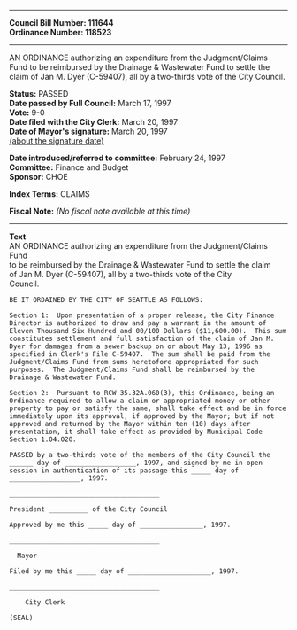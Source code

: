 * * * * *  
  
**Council Bill Number: [](#h0)[](#h2)111644**   
**Ordinance Number: 118523**  
  
* * * * *  
  
AN ORDINANCE authorizing an expenditure from the Judgment/Claims Fund to be reimbursed by the Drainage & Wastewater Fund to settle the claim of Jan M. Dyer (C-59407), all by a two-thirds vote of the City Council.  
  
**Status:** PASSED   
**Date passed by Full Council:** March 17, 1997   
**Vote:** 9-0   
**Date filed with the City Clerk:** March 20, 1997   
**Date of Mayor's signature:** March 20, 1997   
[(about the signature date)](/~public/approvaldate.htm)   
  
  
**Date introduced/referred to committee:** February 24, 1997   
**Committee:** Finance and Budget   
**Sponsor:** CHOE   
  
**Index Terms:** CLAIMS  
  
**Fiscal Note:** *(No fiscal note available at this time)*  
  
* * * * *  
  
**Text**  
    AN ORDINANCE authorizing an expenditure from the Judgment/Claims Fund  
    to be reimbursed by the Drainage & Wastewater Fund to settle the claim  
    of Jan M. Dyer (C-59407), all by a two-thirds vote of the City  
    Council.  
  
    BE IT ORDAINED BY THE CITY OF SEATTLE AS FOLLOWS:  
  
    Section 1:  Upon presentation of a proper release, the City Finance  
    Director is authorized to draw and pay a warrant in the amount of  
    Eleven Thousand Six Hundred and 00/100 Dollars ($11,600.00).  This sum  
    constitutes settlement and full satisfaction of the claim of Jan M.  
    Dyer for damages from a sewer backup on or about May 13, 1996 as  
    specified in Clerk's File C-59407.  The sum shall be paid from the  
    Judgment/Claims Fund from sums heretofore appropriated for such  
    purposes.  The Judgment/Claims Fund shall be reimbursed by the  
    Drainage & Wastewater Fund.  
  
    Section 2:  Pursuant to RCW 35.32A.060(3), this Ordinance, being an  
    Ordinance required to allow a claim or appropriated money or other  
    property to pay or satisfy the same, shall take effect and be in force  
    immediately upon its approval, if approved by the Mayor; but if not  
    approved and returned by the Mayor within ten (10) days after  
    presentation, it shall take effect as provided by Municipal Code  
    Section 1.04.020.  
  
    PASSED by a two-thirds vote of the members of the City Council the  
    ______ day of __________________, 1997, and signed by me in open  
    session in authentication of its passage this _____ day of  
    __________________, 1997.  
  
    ______________________________________  
  
    President __________ of the City Council  
  
    Approved by me this _____ day of ________________, 1997.  
  
    ______________________________________  
  
      Mayor  
  
    Filed by me this _____ day of _____________________, 1997.  
  
    ______________________________________  
  
        City Clerk  
  
    (SEAL)  
